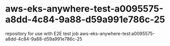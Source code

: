 # aws-eks-anywhere-test-a0095575-a8dd-4c84-9a88-d59a991e786c-25
repository for use with E2E test job aws-eks-anywhere-test:a0095575-a8dd-4c84-9a88-d59a991e786c-25
